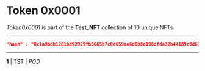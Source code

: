 # Token 0x0001

*Token0x0001* is part of the **Test_NFT** collection of 10 unique NFTs.

---

```json
"hash" : "0x1a9bdb1201bd92929fb5665b7c0c659ae6d0b8e196dfda32b44189c8d67d77cd"
```

---

**1**  |  TST  |  *POD*
